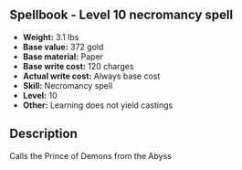 ## Spellbook - Level 10 necromancy spell
- **Weight:** 3.1 lbs
- **Base value:** 372 gold
- **Base material:** Paper
- **Base write cost:** 120 charges
- **Actual write cost:** Always base cost
- **Skill:** Necromancy spell
- **Level:** 10
- **Other:** Learning does not yield castings
## Description
Calls the Prince of Demons from the Abyss
